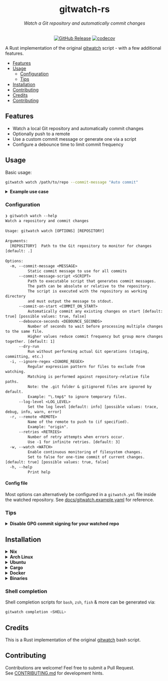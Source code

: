 <div align="center">

<h1>gitwatch-rs</h1>
<em>Watch a Git repository and automatically commit changes</em><br/><br/>

[![GitHub Release](https://img.shields.io/github/v/release/croissong/gitwatch-rs)](https://github.com/croissong/gitwatch-rs/releases/latest)
[![codecov](https://codecov.io/gh/croissong/gitwatch-rs/graph/badge.svg?token=UBV2B6146B)](https://codecov.io/gh/croissong/gitwatch-rs)

</div>

A Rust implementation of the original [gitwatch](https://github.com/gitwatch/gitwatch) script - with a few additional features.

- [Features](#features)
- [Usage](#usage)
  - [Configuration](#configuration)
  - [Tips](#tips)
- [Installation](#installation)
- [Contributing](#contributing)
- [Credits](#credits)
- [Contributing](#contributing)

## Features

- Watch a local Git repository and automatically commit changes
- Optionally push to a remote 
- Use a custom commit message or generate one via a script
- Configure a debounce time to limit commit frequency 


## Usage

Basic usage:
```sh
gitwatch watch /path/to/repo --commit-message "Auto commit"
```

<details>
<summary><b>Example use case</b></summary>

I use gitwatch to watch my local notes repository and generate commit messages using [aichat](https://github.com/sigoden/aichat).  
The [example](example/) folder contains a small repository demonstrating this use case:
<img src="docs/example.png" alt="Example use case">

</details>

### Configuration

```console
❯ gitwatch watch --help
Watch a repository and commit changes

Usage: gitwatch watch [OPTIONS] [REPOSITORY]

Arguments:
  [REPOSITORY]  Path to the Git repository to monitor for changes [default: .]

Options:
  -m, --commit-message <MESSAGE>
          Static commit message to use for all commits
      --commit-message-script <SCRIPT>
          Path to executable script that generates commit messages.
          The path can be absolute or relative to the repository.
          The script is executed with the repository as working directory
          and must output the message to stdout.
      --commit-on-start <COMMIT_ON_START>
          Automatically commit any existing changes on start [default: true] [possible values: true, false]
      --debounce-seconds <DEBOUNCE_SECONDS>
          Number of seconds to wait before processing multiple changes to the same file.
          Higher values reduce commit frequency but group more changes together. [default: 1]
      --dry-run
          Run without performing actual Git operations (staging, committing, etc.)
  -i, --ignore-regex <IGNORE_REGEX>
          Regular expression pattern for files to exclude from watching.
          Matching is performed against repository-relative file paths.
          Note: the .git folder & gitignored files are ignored by default.
          Example: "\.tmp$" to ignore temporary files.
      --log-level <LOG_LEVEL>
          Set the log level [default: info] [possible values: trace, debug, info, warn, error]
  -r, --remote <REMOTE>
          Name of the remote to push to (if specified).
          Example: "origin".
      --retries <RETRIES>
          Number of retry attempts when errors occur.
          Use -1 for infinite retries. [default: 3]
  -w, --watch <WATCH>
          Enable continuous monitoring of filesystem changes.
          Set to false for one-time commit of current changes. [default: true] [possible values: true, false]
  -h, --help
          Print help
```

#### Config file

Most options can alternatively be configured in a `gitwatch.yml` file inside the watched repository.
See [docs/gitwatch.example.yaml](docs/gitwatch.example.yaml) for reference.


### Tips

<details><summary><b>Disable GPG commit signing for your watched repo</b></summary>

If you've enabled `gpgsign` globally, you might want to disable it for the watched repositories, since `gitwatch` uses your regular git user to create the commits.

1. Add an include to a custom `.gitconfig` file to your local gitconfig:
   ```sh
   # cd /path/to/repo 
   git config --local include.path ../.gitconfig
   ```
 2. Create a .gitconfig file (which can be committed):
   ```gitconfig
   [commit]
     gpgsign = false
   ```

</details>


## Installation

<details><summary><b>Nix</b></summary>

A [flake.nix](./flake.nix) is available for Nix:
```nix
  inputs = {
    gitwatch-rs.url = "github:croissong/gitwatch-rs";
  };
  # Reference the package as `inputs.gitwatch-rs.packages.<system>.default`
}
```

</details>


<details><summary><b>Arch Linux</b></summary>

```sh
# TODO: Add AUR package installation instructions
```

</details>


<details><summary><b>Ubuntu</b></summary>

```sh
# TODO: Add Ubuntu package installation instructions
```

</details>


<details><summary><b>Cargo</b></summary>

Install from [crates.io](https://crates.io/crates/gitwatch-rs):
```sh
cargo install gitwatch-rs
```

</details>


<details><summary><b>Docker</b></summary>

Docker images are published to the [ghcr.io/croissong/gitwatch-rs](https://github.com/croissong/gitwatch-rs/pkgs/container/gitwatch-rs):
```sh
docker run -v /path/to/repo:/repo ghcr.io/croissong/gitwatch-rs:latest /repo
```

</details>


<details><summary><b>Binaries</b></summary>

Precompiled binaries are available for Linux and macOS from [releases](https://github.com/croissong/gitwatch-rs/releases).

</details>
 


### Shell completion

Shell completion scripts for `bash`, `zsh`, `fish` & more can be generated via:
```sh
gitwatch completion <SHELL>
```

## Credits

This is a Rust implementation of the original [gitwatch](https://github.com/gitwatch/gitwatch) bash script.  
 
## Contributing

Contributions are welcome! Feel free to submit a Pull Request.  
See [CONTRIBUTING.md](CONTRIBUTING.md) for development hints.

